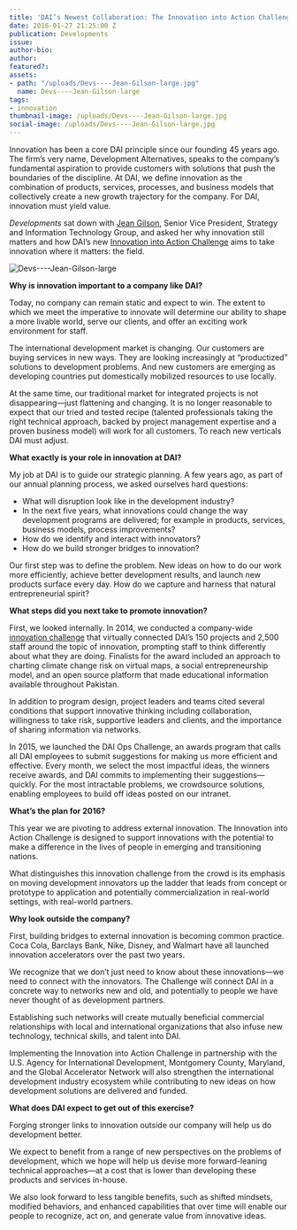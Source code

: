 ```yaml
---
title: 'DAI’s Newest Collaboration: The Innovation into Action Challenge'
date: 2016-01-27 21:25:00 Z
publication: Developments
issue: 
author-bio: 
author: 
featured?: 
assets:
- path: "/uploads/Devs----Jean-Gilson-large.jpg"
  name: Devs----Jean-Gilson-large
tags:
- innovation
thumbnail-image: /uploads/Devs----Jean-Gilson-large.jpg
social-image: /uploads/Devs----Jean-Gilson-large.jpg
---
```


Innovation has been a core DAI principle since our founding 45 years ago. The firm’s very name, Development Alternatives, speaks to the company’s fundamental aspiration to provide customers with solutions that push the boundaries of the discipline. At DAI, we define innovation as the combination of products, services, processes, and business models that collectively create a new growth trajectory for the company. For DAI, innovation must yield value.




*Developments* sat down with [Jean Gilson](http://dai.com/who-we-are/leadership/jean-gilson), Senior Vice President, Strategy and Information Technology Group, and asked her why innovation still matters and how DAI’s new [Innovation into Action Challenge](https://dai.forms.fm/innovation-into-action-challenge) aims to take innovation where it matters: the field.

![Devs----Jean-Gilson-large](/uploads/Devs----Jean-Gilson-large.jpg "Jean Gilson, DAI Senior Vice President, Strategy and Information Technology Group") 

**Why is innovation important to a company like DAI?**

Today, no company can remain static and expect to win. The extent to which we meet the imperative to innovate will determine our ability to shape a more livable world, serve our clients, and offer an exciting work environment for staff. 

The international development market is changing. Our customers are buying services in new ways. They are looking increasingly at “productized” solutions to development problems. And new customers are emerging as developing countries put domestically mobilized resources to use locally. 

At the same time, our traditional market for integrated projects is not disappearing—just flattening and changing. It is no longer reasonable to expect that our tried and tested recipe (talented professionals taking the right technical approach, backed by project management expertise and a proven business model) will work for all customers. To reach new verticals DAI must adjust.

**What exactly is your role in innovation at DAI?**

My job at DAI is to guide our strategic planning. A few years ago, as part of our annual planning process, we asked ourselves hard questions:
* What will disruption look like in the development industry? 
* In the next five years, what innovations could change the way development programs are delivered; for example in products, services, business models, process improvements?
* How do we identify and interact with innovators?
* How do we build stronger bridges to innovation?

Our first step was to define the problem. New ideas on how to do our work more efficiently, achieve better development results, and launch new products surface every day. How do we capture and harness that natural entrepreneurial spirit?

**What steps did you next take to promote innovation?**

First, we looked internally. In 2014, we conducted a company-wide [innovation challenge](http://dai-global-developments.com/developments/innovation/) that virtually connected DAI’s 150 projects and 2,500 staff around the topic of innovation, prompting staff to think differently about what they are doing. Finalists for the award included an approach to charting climate change risk on virtual maps, a social entrepreneurship model, and an open source platform that made educational information available throughout Pakistan.

In addition to program design, project leaders and teams cited several conditions that support innovative thinking including collaboration, willingness to take risk, supportive leaders and clients, and the importance of sharing information via networks.

In 2015, we launched the DAI Ops Challenge, an awards program that calls all DAI employees to submit suggestions for making us more efficient and effective. Every month, we select the most impactful ideas, the winners receive awards, and DAI commits to implementing their suggestions—quickly. For the most intractable problems, we crowdsource solutions, enabling employees to build off ideas posted on our intranet. 
 

**What’s the plan for 2016?**

This year we are pivoting to address external innovation. The Innovation into Action Challenge is designed to support innovations with the potential to make a difference in the lives of people in emerging and transitioning nations.

What distinguishes this innovation challenge from the crowd is its emphasis on moving development innovators up the ladder that leads from concept or prototype to application and potentially commercialization in real-world settings, with real-world partners.

**Why look outside the company?**
 
First, building bridges to external innovation is becoming common practice. Coca Cola, Barclays Bank, Nike, Disney, and Walmart have all launched innovation accelerators over the past two years. 

We recognize that we don’t just need to know about these innovations—we need to connect with the innovators. The Challenge will connect DAI in a concrete way to networks new and old, and potentially to people we have never thought of as development partners.  

Establishing such networks will create mutually beneficial commercial relationships with local and international organizations that also infuse new technology, technical skills, and talent into DAI. 

Implementing the Innovation into Action Challenge in partnership with the U.S. Agency for International Development, Montgomery County, Maryland, and the Global Accelerator Network will also strengthen the international development industry ecosystem while contributing to new ideas on how development solutions are delivered and funded.  

**What does DAI expect to get out of this exercise?**

Forging stronger links to innovation outside our company will help us do development better.

We expect to benefit from a range of  new perspectives on the problems of development, which we hope will help us devise more forward-leaning technical approaches—at a cost that is lower than developing these products and services in-house. 

We also look forward to less tangible benefits, such as shifted mindsets, modified behaviors, and enhanced capabilities that over time will enable our people to recognize, act on, and generate value from innovative ideas.
